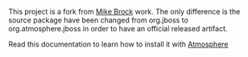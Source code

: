 This project is a fork from [Mike Brock](https://github.com/mikebrock/jboss-websockets) work. The only difference is the 
source package have been changed from org.jboss to org.atmosphere.jboss in order to have an official released artifact.

Read this documentation to learn how to install it with [Atmosphere](https://github.com/Atmosphere/atmosphere/wiki/Installing-JBoss-WebSocket-Support)
